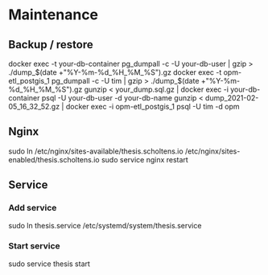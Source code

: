# Maintenance
## Backup / restore
docker exec -t your-db-container pg_dumpall -c -U your-db-user | gzip > ./dump_$(date +"%Y-%m-%d_%H_%M_%S").gz
docker exec -t opm-etl_postgis_1  pg_dumpall -c -U tim | gzip > ./dump_$(date +"%Y-%m-%d_%H_%M_%S").gz
gunzip < your_dump.sql.gz | docker exec -i your-db-container psql -U your-db-user -d your-db-name
gunzip < dump_2021-02-05_16_32_52.gz | docker exec -i opm-etl_postgis_1  psql -U tim -d opm

## Nginx
sudo ln /etc/nginx/sites-available/thesis.scholtens.io /etc/nginx/sites-enabled/thesis.scholtens.io
sudo service nginx restart
## Service
### Add service
sudo ln thesis.service /etc/systemd/system/thesis.service 
 
### Start service
sudo service thesis start
 
 
